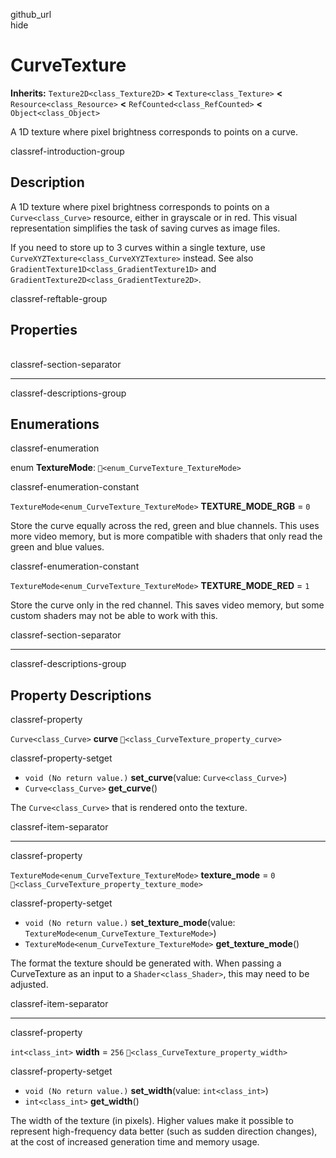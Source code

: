 github\_url  
hide

# CurveTexture

**Inherits:** `Texture2D<class_Texture2D>` **&lt;**
`Texture<class_Texture>` **&lt;** `Resource<class_Resource>` **&lt;**
`RefCounted<class_RefCounted>` **&lt;** `Object<class_Object>`

A 1D texture where pixel brightness corresponds to points on a curve.

classref-introduction-group

## Description

A 1D texture where pixel brightness corresponds to points on a
`Curve<class_Curve>` resource, either in grayscale or in red. This
visual representation simplifies the task of saving curves as image
files.

If you need to store up to 3 curves within a single texture, use
`CurveXYZTexture<class_CurveXYZTexture>` instead. See also
`GradientTexture1D<class_GradientTexture1D>` and
`GradientTexture2D<class_GradientTexture2D>`.

classref-reftable-group

## Properties

<table>
<tbody>
<tr>
</tr>
<tr>
</tr>
<tr>
</tr>
<tr>
</tr>
</tbody>
</table>

classref-section-separator

------------------------------------------------------------------------

classref-descriptions-group

## Enumerations

classref-enumeration

enum **TextureMode**: `🔗<enum_CurveTexture_TextureMode>`

classref-enumeration-constant

`TextureMode<enum_CurveTexture_TextureMode>` **TEXTURE\_MODE\_RGB** =
`0`

Store the curve equally across the red, green and blue channels. This
uses more video memory, but is more compatible with shaders that only
read the green and blue values.

classref-enumeration-constant

`TextureMode<enum_CurveTexture_TextureMode>` **TEXTURE\_MODE\_RED** =
`1`

Store the curve only in the red channel. This saves video memory, but
some custom shaders may not be able to work with this.

classref-section-separator

------------------------------------------------------------------------

classref-descriptions-group

## Property Descriptions

classref-property

`Curve<class_Curve>` **curve** `🔗<class_CurveTexture_property_curve>`

classref-property-setget

-   `void (No return value.)` **set\_curve**(value:
    `Curve<class_Curve>`)
-   `Curve<class_Curve>` **get\_curve**()

The `Curve<class_Curve>` that is rendered onto the texture.

classref-item-separator

------------------------------------------------------------------------

classref-property

`TextureMode<enum_CurveTexture_TextureMode>` **texture\_mode** = `0`
`🔗<class_CurveTexture_property_texture_mode>`

classref-property-setget

-   `void (No return value.)` **set\_texture\_mode**(value:
    `TextureMode<enum_CurveTexture_TextureMode>`)
-   `TextureMode<enum_CurveTexture_TextureMode>`
    **get\_texture\_mode**()

The format the texture should be generated with. When passing a
CurveTexture as an input to a `Shader<class_Shader>`, this may need to
be adjusted.

classref-item-separator

------------------------------------------------------------------------

classref-property

`int<class_int>` **width** = `256`
`🔗<class_CurveTexture_property_width>`

classref-property-setget

-   `void (No return value.)` **set\_width**(value: `int<class_int>`)
-   `int<class_int>` **get\_width**()

The width of the texture (in pixels). Higher values make it possible to
represent high-frequency data better (such as sudden direction changes),
at the cost of increased generation time and memory usage.
